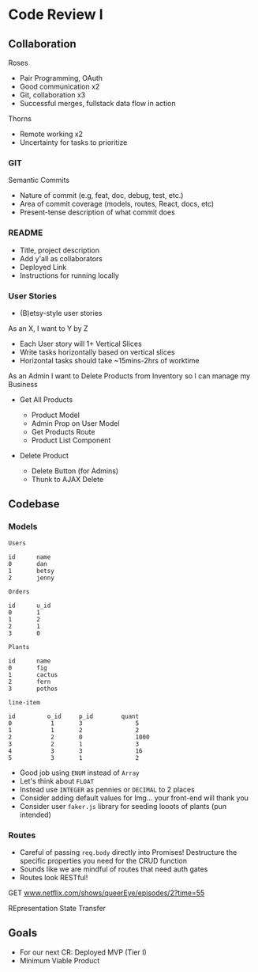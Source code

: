 # Code Review I

## Collaboration

Roses

* Pair Programming, OAuth
* Good communication x2
* Git, collaboration x3
* Successful merges, fullstack data flow in action

Thorns

* Remote working x2
* Uncertainty for tasks to prioritize

### GIT

Semantic Commits

* Nature of commit (e.g, feat, doc, debug, test, etc.)
* Area of commit coverage (models, routes, React, docs, etc)
* Present-tense description of what commit does

### README

* Title, project description
* Add y'all as collaborators
* Deployed Link
* Instructions for running locally

### User Stories

* (B)etsy-style user stories

As an X, I want to Y by Z
* Each User story will 1+ Vertical Slices
* Write tasks horizontally based on vertical slices
* Horizontal tasks should take ~15mins-2hrs of worktime

As an Admin I want to Delete Products from Inventory so I can manage my Business

* Get All Products
    - Product Model
    - Admin Prop on User Model
    - Get Products Route
    - Product List Component

* Delete Product
    - Delete Button (for Admins)
    - Thunk to AJAX Delete


## Codebase

### Models

````
Users

id      name
0       dan
1       betsy
2       jenny

Orders

id      u_id
0       1 
1       2
2       1
3       0

Plants

id      name
0       fig
1       cactus
2       fern
3       pothos

line-item

id         o_id     p_id        quant
0           1       3               5
1           1       2               2
2           2       0               1000
3           2       1               3
4           3       3               16
5           3       1               2

````

* Good job using `ENUM` instead of `Array`
* Let's think about `FLOAT`
* Instead use `INTEGER` as pennies or `DECIMAL` to 2 places
* Consider adding default values for Img... your front-end will thank you
* Consider user `faker.js` library for seeding looots of plants (pun intended)

### Routes

* Careful of passing `req.body` directly into Promises! Destructure the specific properties you need for the CRUD function
* Sounds like we are mindful of routes that need auth gates
* Routes look RESTful!


GET www.netflix.com/shows/queerEye/episodes/2?time=55

REpresentation
State
Transfer



## Goals

* For our next CR: Deployed MVP (Tier I)
* Minimum Viable Product